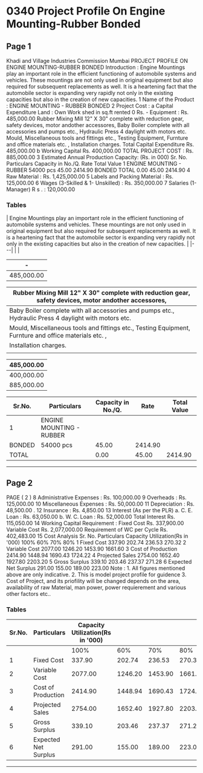 # 0340 Project Profile On Engine Mounting-Rubber Bonded

## Page 1

Khadi and Village Industries Commission Mumbai PROJECT PROFILE ON ENGINE MOUNTING-RUBBER BONDED Introduction : Engine Mountings play an important role in the efficient functioning of automobile systems and vehicles. These mountings are not only used in original equipment but also required for subsequent replacements as well. It is a heartening fact that the automobile sector is expanding very rapidly not only in the existing capacities but also in the creation of new capacities. 1 Name of the Product : ENGINE MOUNTING - RUBBER BONDED 2 Project Cost : a Capital Expenditure Land : Own Work shed in sq.ft rented 0 Rs. - Equipment : Rs. 485,000.00 Rubber Mixing Mill 12" X 30" complete with reduction gear, safety devices, motor andother accessores, Baby Boiler complete with all accessories and pumps etc., Hydraulic Press 4 daylight with motors etc. Mould, Miscellaneous tools and fittings etc., Testing Equipment, Furnture and office materials etc. , Installation charges. Total Capital Expenditure Rs. 485,000.00 b Working Capital Rs. 400,000.00 TOTAL PROJECT COST : Rs. 885,000.00 3 Estimated Annual Production Capacity: (Rs. in 000) Sr. No. Particulars Capacity in No./Q. Rate Total Value 1 ENGINE MOUNTING - RUBBER 54000 pcs 45.00 2414.90 BONDED TOTAL 0.00 45.00 2414.90 4 Raw Material : Rs. 1,425,000.00 5 Labels and Packing Material : Rs. 125,000.00 6 Wages (3-Skilled & 1- Unskilled) : Rs. 350,000.00 7 Salaries (1-Manager) R s . : 120,000.00

### Tables

| Engine Mountings play an important role in the efficient functioning of automobile systems and
vehicles. These mountings are not only used in original equipment but also required for subsequent
replacements as well. It is a heartening fact that the automobile sector is expanding very rapidly not
only in the existing capacities but also in the creation of new capacities. |
|---|
|  |

| - |
|---|
| 485,000.00 |

| Rubber Mixing Mill 12" X 30" complete with reduction gear, safety devices, motor andother accessores, |
|---|
| Baby Boiler complete with all accessories and pumps etc., Hydraulic Press 4 daylight with motors etc.
Mould, Miscellaneous tools and fittings etc., Testing Equipment, Furnture and office materials etc. , |
| Installation charges. |
|  |

| 485,000.00 |
|---|
| 400,000.00 |
| 885,000.00 |

| Sr.No. | Particulars | Capacity in No./Q. | Rate | Total Value |
|---|---|---|---|---|
| 1 | ENGINE MOUNTING - RUBBER
BONDED | 54000 pcs | 45.00 | 2414.90 |
| TOTAL |  | 0.00 | 45.00 | 2414.90 |

---

## Page 2

PAGE ( 2 ) 8 Administrative Expenses : Rs. 100,000.00 9 Overheads : Rs. 125,000.00 10 Miscellaneous Expenses : Rs. 50,000.00 11 Depreciation : Rs. 48,500.00 . 12 Insurance : Rs. 4,850.00 13 Interest (As per the PLR) a. C. E. Loan : Rs. 63,050.00 b. W. C. Loan : Rs. 52,000.00 Total Interest Rs. 115,050.00 14 Working Capital Requirement : Fixed Cost Rs. 337,900.00 Variable Cost Rs. 2,077,000.00 Requirement of WC per Cycle Rs. 402,483.00 15 Cost Analysis Sr. No. Particulars Capacity Utilization(Rs in '000) 100% 60% 70% 80% 1 Fixed Cost 337.90 202.74 236.53 270.32 2 Variable Cost 2077.00 1246.20 1453.90 1661.60 3 Cost of Production 2414.90 1448.94 1690.43 1724.22 4 Projected Sales 2754.00 1652.40 1927.80 2203.20 5 Gross Surplus 339.10 203.46 237.37 271.28 6 Expected Net Surplus 291.00 155.00 189.00 223.00 Note : 1. All figures mentioned above are only indicative. 2. This is model project profile for guidence 3. Cost of Project, and its priofility will be changed depends on the area, availability of raw Material, man power, power requierement and various other factors etc..

### Tables

| Sr.No. | Particulars | Capacity Utilization(Rs in '000) |  |  |  |
|---|---|---|---|---|---|
|  |  | 100% | 60% | 70% | 80% |
| 1 | Fixed Cost | 337.90 | 202.74 | 236.53 | 270.32 |
| 2 | Variable Cost | 2077.00 | 1246.20 | 1453.90 | 1661.60 |
| 3 | Cost of Production | 2414.90 | 1448.94 | 1690.43 | 1724.22 |
| 4 | Projected Sales | 2754.00 | 1652.40 | 1927.80 | 2203.20 |
| 5 | Gross Surplus | 339.10 | 203.46 | 237.37 | 271.28 |
| 6 | Expected Net Surplus | 291.00 | 155.00 | 189.00 | 223.00 |

---
